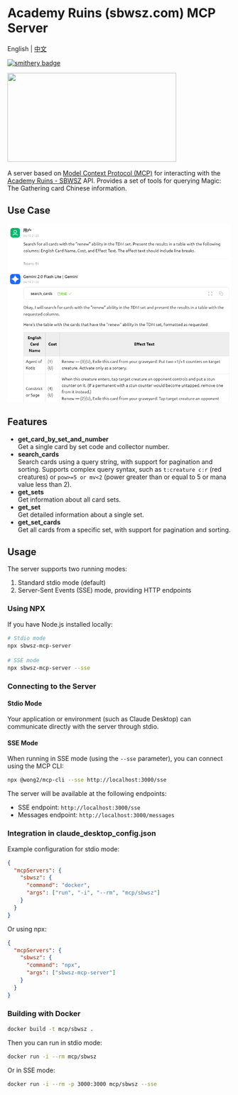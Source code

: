 # Academy Ruins (sbwsz.com) MCP Server

English | [中文](../README.md)

[![smithery badge](https://smithery.ai/badge/@lieyanqzu/sbwsz-mcp)](https://smithery.ai/server/@lieyanqzu/sbwsz-mcp)

<a href="https://glama.ai/mcp/servers/@lieyanqzu/sbwsz-mcp">
  <img width="380" height="200" src="https://glama.ai/mcp/servers/@lieyanqzu/sbwsz-mcp/badge" />
</a>

A server based on [Model Context Protocol (MCP)](https://modelcontextprotocol.io/) for interacting with the [Academy Ruins - SBWSZ](https://sbwsz.com/) API. Provides a set of tools for querying Magic: The Gathering card Chinese information.

## Use Case

![Use Case](../README/use_case_en.png)

## Features

- **get_card_by_set_and_number**  
  Get a single card by set code and collector number.
- **search_cards**  
  Search cards using a query string, with support for pagination and sorting. Supports complex query syntax, such as `t:creature c:r` (red creatures) or `pow>=5 or mv<2` (power greater than or equal to 5 or mana value less than 2).
- **get_sets**  
  Get information about all card sets.
- **get_set**  
  Get detailed information about a single set.
- **get_set_cards**  
  Get all cards from a specific set, with support for pagination and sorting.

## Usage

The server supports two running modes:

1. Standard stdio mode (default)
2. Server-Sent Events (SSE) mode, providing HTTP endpoints

### Using NPX

If you have Node.js installed locally:

```bash
# Stdio mode
npx sbwsz-mcp-server

# SSE mode
npx sbwsz-mcp-server --sse
```

### Connecting to the Server

#### Stdio Mode

Your application or environment (such as Claude Desktop) can communicate directly with the server through stdio.

#### SSE Mode

When running in SSE mode (using the `--sse` parameter), you can connect using the MCP CLI:

```bash
npx @wong2/mcp-cli --sse http://localhost:3000/sse
```

The server will be available at the following endpoints:

- SSE endpoint: `http://localhost:3000/sse`
- Messages endpoint: `http://localhost:3000/messages`

### Integration in claude_desktop_config.json

Example configuration for stdio mode:

```json
{
  "mcpServers": {
    "sbwsz": {
      "command": "docker",
      "args": ["run", "-i", "--rm", "mcp/sbwsz"]
    }
  }
}
```

Or using npx:

```json
{
  "mcpServers": {
    "sbwsz": {
      "command": "npx",
      "args": ["sbwsz-mcp-server"]
    }
  }
}
```

### Building with Docker

```bash
docker build -t mcp/sbwsz .
```

Then you can run in stdio mode:

```bash
docker run -i --rm mcp/sbwsz
```

Or in SSE mode:

```bash
docker run -i --rm -p 3000:3000 mcp/sbwsz --sse
``` 